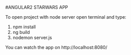 #ANGULAR2 STARWARS APP

To open project with node server open terminal and type:

1. npm install
2. ng build
3. nodemon server.js

You can watch the app on http://localhost:8080/